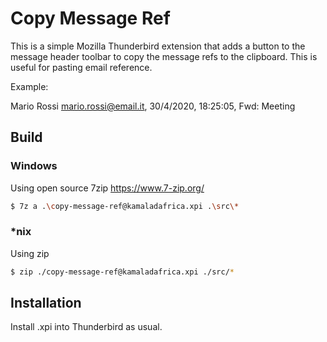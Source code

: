 # Copy Message Ref

This is a simple Mozilla Thunderbird extension that adds a button to the message header toolbar to
copy the message refs to the clipboard. This is useful for pasting email reference.

Example:

Mario Rossi <mario.rossi@email.it>, 30/4/2020, 18:25:05, Fwd: Meeting

## Build

### Windows

Using open source 7zip https://www.7-zip.org/

```sh
$ 7z a .\copy-message-ref@kamaladafrica.xpi .\src\*
```

### *nix

Using zip

```sh
$ zip ./copy-message-ref@kamaladafrica.xpi ./src/*
```

## Installation

Install .xpi into Thunderbird as usual.
